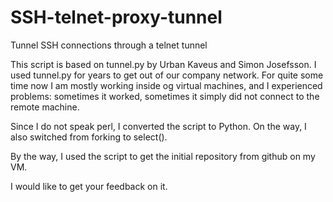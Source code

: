 SSH-telnet-proxy-tunnel
=======================

Tunnel SSH connections through a telnet tunnel

This script is based on tunnel.py by Urban Kaveus and Simon Josefsson.
I used tunnel.py for years to get out of our company network.
For quite some time now I am mostly working inside og virtual machines,
and I experienced problems: sometimes it worked,
sometimes it simply did not connect to the remote machine.

Since I do not speak perl, I converted the script to Python.
On the way, I also switched from forking to select().

By the way, I used the script to get the initial repository from
github on my VM.

I would like to get your feedback on it.
